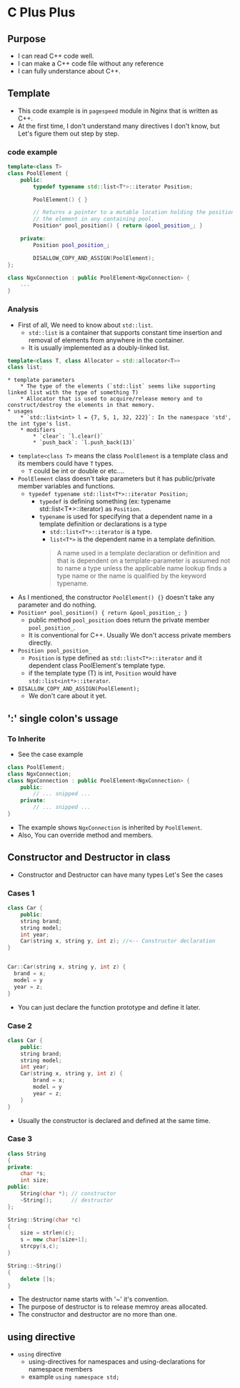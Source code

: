 

# C Plus Plus

## Purpose

* I can read C++ code well.
* I can make a C++ code file without any reference
* I can fully understance about C++.


## Template

* This code example is in `pagespeed` module in Nginx that is written as C++.
* At the first time, I don't understand many directives I don't know, but Let's figure them out step by step.

### code example

``` cpp
template<class T>
class PoolElement {
    public: 
        typedef typename std::list<T*>::iterator Position;

        PoolElement() { }

        // Returns a pointer to a mutable location holding the position of
        // the element in any containing pool.
        Position* pool_position() { return &pool_position_; }

    private:
        Position pool_position_;

        DISALLOW_COPY_AND_ASSIGN(PoolElement);
};

class NgxConnection : public PoolElement<NgxConnection> {
    ...
}
```

### Analysis

* First of all, We need to know about `std::list`.
    * `std::list` is a container that supports constant time insertion and removal of elements from anywhere in the container.
    * It is usually implemented as a doubly-linked list.

``` cpp
template<class T, class Allocator = std::allocator<T>>
class list;
```
    * template parameters
        * The type of the elements (`std::list` seems like supporting linked list with the type of something T)
        * Allocator that is used to acquire/release memory and to construct/destroy the elements in that memory.
    * usages
        * `std::list<int> l = {7, 5, 1, 32, 222}`: In the namespace 'std', the int type's list.
        * modifiers
            * `clear`: `l.clear()`
            * `push_back`: `l.push_back(13)`
* `template<class T>` means the class `PoolElement` is a template class and its members could have `T` types.
    * `T` could be int or double or etc....
* `PoolElement` class doesn't take parameters but it has public/private member variables and functions.
    * `typedef typename std::list<T*>::iterator Position;`
        * `typedef` is defining something (ex: typename std::list<T*>::iterator) as `Position`.
        * `typename` is used for specifying that a dependent name in a template definition or declarations is a type
            * `std::list<T*>::iterator` is a type.
            * `list<T*>` is the dependent name in a template definition.
            > A name used in a template declaration or definition and that is dependent on a template-parameter is assumed not to name a type unless the applicable name lookup finds a type name or the name is qualified by the keyword typename.
* As I mentioned, the constructor `PoolElement() {}` doesn't take any parameter and do nothing.
* `Position* pool_position() { return &pool_position_; }` 
    * public method `pool_position` does return the private member `pool_position_`.
    * It is conventional for C++. Usually We don't access private members directly.
* `Position pool_position_`
    * `Position` is type defined as `std::list<T*>::iterator` and it dependent class PoolElement's template type.
    * if the template type (T) is int, `Position` would have `std::list<int*>::iterator`.
* `DISALLOW_COPY_AND_ASSIGN(PoolElement);`
    * We don't care about it yet.


## ':' single colon's ussage

### To Inherite

* See the case example
``` cpp
class PoolElement;
class NgxConnection;
class NgxConnection : public PoolElement<NgxConnection> {
    public:
        // ... snipped ...
    private:
        // ... snipped ...
}
```

* The example shows `NgxConnection` is inherited by `PoolElement`.
* Also, You can override method and members.


## Constructor and Destructor in class

* Constructor and Destructor can have many types Let's See the cases

### Cases 1

``` cpp
class Car {
    public:
    string brand;
    string model;
    int year;
    Car(string x, string y, int z); //<-- Constructor declaration
}


Car::Car(string x, string y, int z) {
  brand = x;
  model = y
  year = z;
}
```

* You can just declare the function prototype and define it later.


### Case 2

``` cpp
class Car {
    public:
    string brand;
    string model;
    int year;
    Car(string x, string y, int z) {
        brand = x;
        model = y
        year = z;
    }
}
```

* Usually the constructor is declared and defined at the same time.


### Case 3

``` cpp
class String
{
private:
    char *s;
    int size;
public:
    String(char *); // constructor
    ~String();      // destructor
};

String::String(char *c)
{
    size = strlen(c);
    s = new char[size+1];
    strcpy(s,c);
}

String::~String()
{
    delete []s;
}
```

* The destructor name starts with '~' it's convention.
* The purpose of destructor is to release memroy areas allocated.
* The constructor and destructor are no more than one.


## using directive

* `using` directive
    * using-directives for namespaces and using-declarations for namespace members
    * example `using namespace std;`


